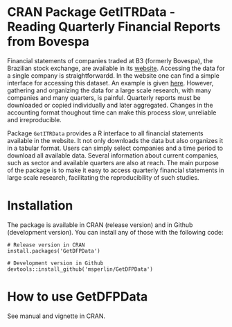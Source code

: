 # CRAN Package GetITRData - Reading Quarterly Financial Reports from Bovespa

Financial statements of companies traded at B3 (formerly Bovespa), the Brazilian stock exchange, are available in its [website](http://www.bmfbovespa.com.br/). Accessing the data for a single company is straightforwardd. In the website one can find a simple interface for accessing this dataset. An example is given [here](https://www.rad.cvm.gov.br/ENETCONSULTA/frmGerenciaPaginaFRE.aspx?NumeroSequencialDocumento=67775&CodigoTipoInstituicao=2). However, gathering and organizing the data for a large scale research, with many companies and many quarters, is painful. Quarterly reports must be downloaded or copied individually and later aggregated. Changes in the accounting format thoughout time can make this process slow, unreliable and irreproducible.

Package `GetITRData` provides a R interface to all financial statements available in the website. It not only downloads the data but also organizes it in a tabular format. Users can simply select companies and a time period to download all available data. Several information about current companies, such as sector and available quarters are also at reach. The main purpose of the package is to make it easy to access quarterly financial statements in large scale research, facilitating the reproducibility of such studies.


# Installation

The package is available in CRAN (release version) and in Github (development version). You can install any of those with the following code:

```
# Release version in CRAN
install.packages('GetDFPData') 

# Development version in Github
devtools::install_github('msperlin/GetDFPData')
```

# How to use GetDFPData

See manual and vignette in CRAN.
